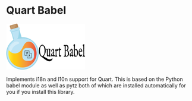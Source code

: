 # Quart Babel

![Quart Uploads Logo](logos/logo.png)

Implements i18n and l10n support for Quart. This is based on the Python babel module as well as pytz both of which are installed automatically for you if you install this library.
